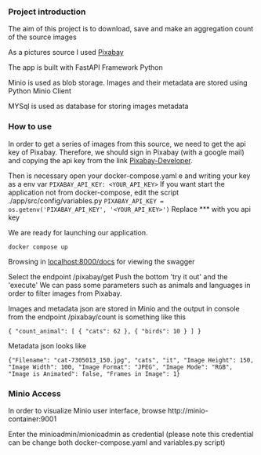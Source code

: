 ### Project introduction

The aim of this project is to download, save and make an aggregation count of the source images

As a pictures source I used [Pixabay](https://pixabay.com/)

The app is built with FastAPI Framework Python

Minio is used as blob storage. Images and their metadata are stored using Python Minio Client

MYSql is used as database for storing images metadata

### How to use

In order to get a series of images from this source, we need to get the api key of Pixabay.
Therefore, we should sign in Pixabay (with a google mail) and copying the api key from the link [Pixabay-Developer](https://pixabay.com/api/docs/).

Then is necessary open your docker-compose.yaml e and writing your key as a env var
`PIXABAY_API_KEY: <YOUR_API_KEY>`
If you want start the application not from docker-compose, edit the script ./app/src/config/variables.py
`PIXABAY_API_KEY = os.getenv('PIXABAY_API_KEY', '<YOUR_API_KEY>')`
Replace *** with you api key

We are ready for launching our application.

`docker compose up`

Browsing in [localhost:8000/docs](localhost:8000/docs) for viewing the swagger

Select the endpoint /pixabay/get
Push the bottom 'try it out' and the 'execute'
We can pass some parameters such as animals and languages in order to filter images from Pixabay.

Images and metadata json are stored in Minio and the output in console from the endpoint /pixabay/count is something like this

`{
  "count_animal": [
    {
      "cats": 62
    },
    {
      "birds": 10
    }
  ]
}`

Metadata json looks like 

`{"Filename": "cat-7305013_150.jpg", "cats", "it", "Image Height": 150, "Image Width": 100, "Image Format": "JPEG", "Image Mode": "RGB", "Image is Animated": false, "Frames in Image": 1}`


### Minio Access

In order to visualize Minio user interface, browse http://minio-container:9001

Enter the minioadmin/mionioadmin as credential (please note this credential can be change both docker-compose.yaml and variables.py script)